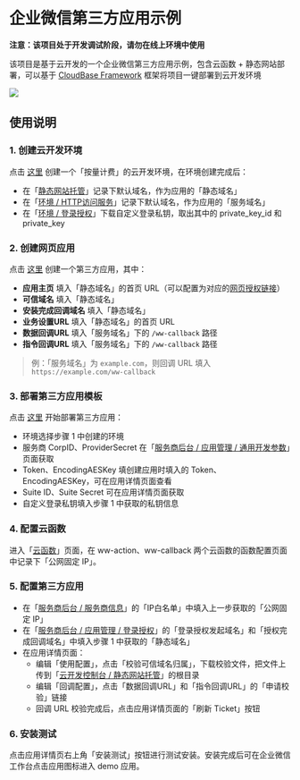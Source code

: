 # 企业微信第三方应用示例

__注意：该项目处于开发调试阶段，请勿在线上环境中使用__

该项目是基于云开发的一个企业微信第三方应用示例，包含云函数 + 静态网站部署，可以基于 [CloudBase Framework](https://github.com/Tencent/cloudbase-framework) 框架将项目一键部署到云开发环境

[![](https://main.qcloudimg.com/raw/67f5a389f1ac6f3b4d04c7256438e44f.svg)](https://console.cloud.tencent.com/tcb/env/index?action=CreateAndDeployCloudBaseProject&appUrl=https%3A%2F%2Fgithub.com%2FTencentWecom%2Fwecom-cloudbase-template-vue&branch=master)

## 使用说明

### 1. 创建云开发环境

点击 [这里](https://console.cloud.tencent.com/tcb/env/index?action=CreateEnv) 创建一个「按量计费」的云开发环境，在环境创建完成后：

- 在「[静态网站托管](https://console.cloud.tencent.com/tcb/hosting)」记录下默认域名，作为应用的「静态域名」
- 在「[环境 / HTTP访问服务](https://console.cloud.tencent.com/tcb/env/access)」记录下默认域名，作为应用的「服务域名」
- 在「[环境 / 登录授权](https://console.cloud.tencent.com/tcb/env/login)」下载自定义登录私钥，取出其中的 private_key_id 和 private_key

### 2. 创建网页应用

点击 [这里](https://open.work.weixin.qq.com/wwopen/developer#/sass/apps/create) 创建一个第三方应用，其中：

- __应用主页__ 填入「静态域名」的首页 URL（可以配置为对应的[网页授权链接](https://open.work.weixin.qq.com/api/doc/90001/90143/91120)）
- __可信域名__ 填入「静态域名」
- __安装完成回调域名__ 填入「静态域名」
- __业务设置URL__ 填入「静态域名」的首页 URL
- __数据回调URL__ 填入「服务域名」下的 `/ww-callback` 路径
- __指令回调URL__ 填入「服务域名」下的 `/ww-callback` 路径

> 例：「服务域名」为 `example.com`，则回调 URL 填入 `https://example.com/ww-callback`

### 3. 部署第三方应用模板

点击 [这里](https://console.cloud.tencent.com/tcb/env/index?action=CreateAndDeployCloudBaseProject&appUrl=https%3A%2F%2Fgithub.com%2FTencentWecom%2Fwecom-cloudbase-template-vue&branch=master) 开始部署第三方应用：

- 环境选择步骤 1 中创建的环境
- 服务商 CorpID、ProviderSecret 在「[服务商后台 / 应用管理 / 通用开发参数](https://open.work.weixin.qq.com/wwopen/developer#/sass/power/inter)」页面获取
- Token、EncodingAESKey 填创建应用时填入的 Token、EncodingAESKey，可在应用详情页面查看
- Suite ID、Suite Secret 可在应用详情页面获取
- 自定义登录私钥填入步骤 1 中获取的私钥信息

### 4. 配置云函数

进入「[云函数](https://console.cloud.tencent.com/tcb/scf/index)」页面，在 ww-action、ww-callback 两个云函数的函数配置页面中记录下「公网固定 IP」。

### 5. 配置第三方应用

- 在「[服务商后台 / 服务商信息](https://open.work.weixin.qq.com/wwopen/developer#/profile/basic)」的「IP白名单」中填入上一步获取的「公网固定 IP」
- 在「[服务商后台 / 应用管理 / 登录授权](https://open.work.weixin.qq.com/wwopen/developer#/sass/power/login)」的「登录授权发起域名」和「授权完成回调域名」中填入步骤 1 中获取的「静态域名」
- 在应用详情页面：
	- 编辑「使用配置」，点击「校验可信域名归属」，下载校验文件，把文件上传到「[云开发控制台 / 静态网站托管](https://console.cloud.tencent.com/tcb/hosting)」的根目录
	- 编辑「回调配置」，点击「数据回调URL」和「指令回调URL」的「申请校验」链接
	- 回调 URL 校验完成后，点击应用详情页面的「刷新 Ticket」按钮

### 6. 安装测试

点击应用详情页右上角「安装测试」按钮进行测试安装。安装完成后可在企业微信工作台点击应用图标进入 demo 应用。

